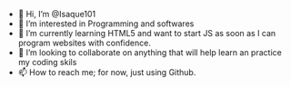 - 👋 Hi, I’m @Isaque101
- 👀 I’m interested in Programming and softwares
- 🌱 I’m currently learning HTML5 and want to start JS as soon as I can program websites with confidence.
- 💞️ I’m looking to collaborate on anything that will help learn an practice my coding skils
- 📫 How to reach me; for now, just using Github.

<!---
Isaque101/Isaque101 is a ✨ special ✨ repository because its `README.md` (this file) appears on your GitHub profile.
You can click the Preview link to take a look at your changes.
--->
